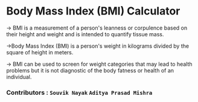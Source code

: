 # Body Mass Index (BMI) Calculator

-> BMI is a measurement of a person's leanness or corpulence based on their height and weight and is intended to quantify tissue mass.

->Body Mass Index (BMI) is a person's weight in kilograms divided by the square of height in meters.

-> BMI can be used to screen for weight categories that may lead to health problems but it is not diagnostic of the body fatness or health of an individual.

### Contributors : `Souvik Nayak` `Aditya Prasad Mishra`
